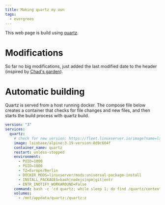 ```yaml
---
title: Making quartz my own
tags:
  - evergreen
---
```


This web page is build using [quartz](https://quartz.jzhao.xyz/).
# Modifications

So far no big modifications, just added the last modified date to the header (inspired by [Chad's garden](https://www.chadly.net/)).

# Automatic building

Quartz is served from a host running docker. The compose file below creates a container that checks for file changes and new files, and then starts the build process with quartz build.

```yml
version: "3"
services:
  quartz:
    # check for new version: https://fleet.linuxserver.io/image?name=lsiobase/alpine
    image: lsiobase/alpine:3.19-version-8d9c604f
    container_name: quartz
    restart: unless-stopped
    environment:
      - PUID=1000
      - PGID=1000
      - TZ=Europe/Berlin
      - DOCKER_MODS=linuxserver/mods:universal-package-install
      - INSTALL_PACKAGES=bash|nodejs|npm|git|entr
      - ENTR_INOTIFY_WORKAROUND=False
    command: bash -c 'cd quartz; while sleep 1; do find /quartz/content/ -name "*.md" | entr -snd "sleep 20; npx quartz build"; done'
    volumes:
      - /mnt/appdata/quartz:/quartz:z
```



